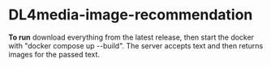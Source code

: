 # DL4media-image-recommendation

**To run** download everything from the latest release, then start the docker with "docker compose up --build". The server accepts text and then returns images for the passed text.
